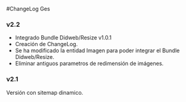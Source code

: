 #ChangeLog Ges

### v2.2

- Integrado Bundle Didweb/Resize v1.0.1
- Creación de ChangeLog.
- Se ha modificado la entidad Imagen para poder integrar el Bundle Didweb/Resize.
- Eliminar antiguos parametros de redimensión de imágenes.


### v2.1

Versión con sitemap dinamico.
